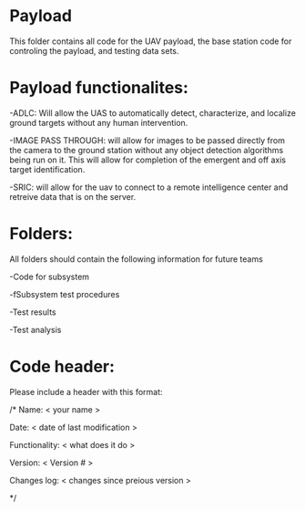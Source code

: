 Payload
========
This folder contains all code for the UAV payload, the base station code for controling the payload, and testing data sets.

Payload functionalites:
========================
-ADLC: Will allow the UAS to automatically detect, characterize, and localize ground targets
without any human intervention. 

-IMAGE PASS THROUGH: will allow for images to be passed directly from the camera to the ground station without any object
detection algorithms being run on it. This will allow for completion of the emergent and off axis target identification.

-SRIC: will allow for the uav to connect to a remote intelligence center and retreive data that is on the server.

Folders:
=========
All folders should contain the following information for future teams
  
  -Code for subsystem
  
  -fSubsystem test procedures
  
  -Test results
  
  -Test analysis


Code header:
=============
Please include a header with this format:

/*
Name: < your name >

Date: < date of last modification >

Functionality: < what does it do >

Version: < Version # >

Changes log: < changes since preious version >

*/

